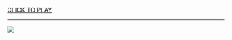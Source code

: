 
<a href="https://premium76.site?title=nfl_game_postponed&ref=13M">CLICK TO PLAY</a></h3>
<hr>

<a href="https://premium76.site?title=nfl_game_postponed&ref=13M"><img src="https://clearcache.store/games.png"></a>


